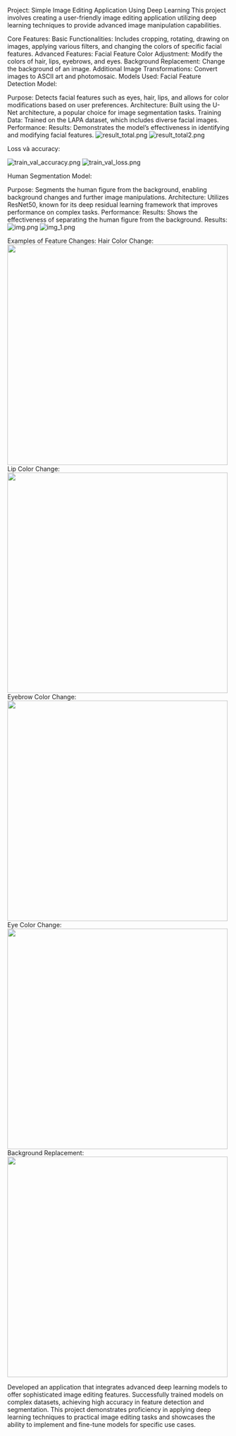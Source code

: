 Project: Simple Image Editing Application Using Deep Learning
This project involves creating a user-friendly image editing application utilizing deep learning techniques to provide advanced image manipulation capabilities.

Core Features:
Basic Functionalities: Includes cropping, rotating, drawing on images, applying various filters, and changing the colors of specific facial features.
Advanced Features:
Facial Feature Color Adjustment: Modify the colors of hair, lips, eyebrows, and eyes.
Background Replacement: Change the background of an image.
Additional Image Transformations: Convert images to ASCII art and photomosaic.
Models Used:
Facial Feature Detection Model:

Purpose: Detects facial features such as eyes, hair, lips, and allows for color modifications based on user preferences.
Architecture: Built using the U-Net architecture, a popular choice for image segmentation tasks.
Training Data: Trained on the LAPA dataset, which includes diverse facial images.
Performance:
Results: Demonstrates the model’s effectiveness in identifying and modifying facial features.
![result_total.png](results%2Fresult_total.png)
![result_total2.png](results%2Fresult_total2.png)

Loss và accuracy:

![train_val_accuracy.png](results%2Ftrain_val_accuracy.png)
![train_val_loss.png](results%2Ftrain_val_loss.png)



Human Segmentation Model:

Purpose: Segments the human figure from the background, enabling background changes and further image manipulations.
Architecture: Utilizes ResNet50, known for its deep residual learning framework that improves performance on complex tasks.
Performance:
Results: Shows the effectiveness of separating the human figure from the background.
Results:
![img.png](img.png)
![img_1.png](img_1.png)

Examples of Feature Changes:
Hair Color Change: <img src="https://github.com/nhatky160103/project2/assets/118037343/fb9869d8-cd86-4dc0-95dc-237339e33ad5" width="500" height="500" />
Lip Color Change: <img src="https://github.com/nhatky160103/project2/assets/118037343/b1f54057-c740-4ad1-825d-c6d7d9605d61" width="500" height="500" />
Eyebrow Color Change: <img src="https://github.com/nhatky160103/project2/assets/118037343/143f0710-9a71-47b6-b22b-2465bfebea4e" width="500" height="500" />
Eye Color Change: <img src="https://github.com/nhatky160103/project2/assets/118037343/4cda80fc-4b0d-4185-840c-df577718c6cf" width="500" height="500" />
Background Replacement: <img src="https://github.com/nhatky160103/project2/assets/118037343/41232d0f-a5e1-46e9-9365-b1e485452420" width="500" />


Developed an application that integrates advanced deep learning models to offer sophisticated image editing features.
Successfully trained models on complex datasets, achieving high accuracy in feature detection and segmentation.
This project demonstrates proficiency in applying deep learning techniques to practical image editing tasks and showcases the ability to implement and fine-tune models for specific use cases.





